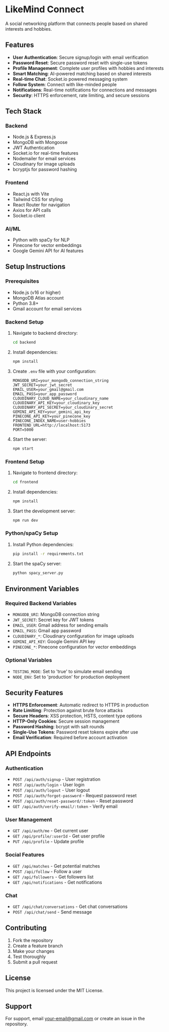 # LikeMind Connect

A social networking platform that connects people based on shared interests and hobbies.

## Features

- **User Authentication**: Secure signup/login with email verification
- **Password Reset**: Secure password reset with single-use tokens
- **Profile Management**: Complete user profiles with hobbies and interests
- **Smart Matching**: AI-powered matching based on shared interests
- **Real-time Chat**: Socket.io powered messaging system
- **Follow System**: Connect with like-minded people
- **Notifications**: Real-time notifications for connections and messages
- **Security**: HTTPS enforcement, rate limiting, and secure sessions

## Tech Stack

### Backend
- Node.js & Express.js
- MongoDB with Mongoose
- JWT Authentication
- Socket.io for real-time features
- Nodemailer for email services
- Cloudinary for image uploads
- bcryptjs for password hashing

### Frontend
- React.js with Vite
- Tailwind CSS for styling
- React Router for navigation
- Axios for API calls
- Socket.io client

### AI/ML
- Python with spaCy for NLP
- Pinecone for vector embeddings
- Google Gemini API for AI features

## Setup Instructions

### Prerequisites
- Node.js (v16 or higher)
- MongoDB Atlas account
- Python 3.8+
- Gmail account for email services

### Backend Setup
1. Navigate to backend directory:
   ```bash
   cd backend
   ```

2. Install dependencies:
   ```bash
   npm install
   ```

3. Create `.env` file with your configuration:
   ```env
   MONGODB_URI=your_mongodb_connection_string
   JWT_SECRET=your_jwt_secret
   EMAIL_USER=your_gmail@gmail.com
   EMAIL_PASS=your_app_password
   CLOUDINARY_CLOUD_NAME=your_cloudinary_name
   CLOUDINARY_API_KEY=your_cloudinary_key
   CLOUDINARY_API_SECRET=your_cloudinary_secret
   GEMINI_API_KEY=your_gemini_api_key
   PINECONE_API_KEY=your_pinecone_key
   PINECONE_INDEX_NAME=user-hobbies
   FRONTEND_URL=http://localhost:5173
   PORT=5000
   ```

4. Start the server:
   ```bash
   npm start
   ```

### Frontend Setup
1. Navigate to frontend directory:
   ```bash
   cd frontend
   ```

2. Install dependencies:
   ```bash
   npm install
   ```

3. Start the development server:
   ```bash
   npm run dev
   ```

### Python/spaCy Setup
1. Install Python dependencies:
   ```bash
   pip install -r requirements.txt
   ```

2. Start the spaCy server:
   ```bash
   python spacy_server.py
   ```

## Environment Variables

### Required Backend Variables
- `MONGODB_URI`: MongoDB connection string
- `JWT_SECRET`: Secret key for JWT tokens
- `EMAIL_USER`: Gmail address for sending emails
- `EMAIL_PASS`: Gmail app password
- `CLOUDINARY_*`: Cloudinary configuration for image uploads
- `GEMINI_API_KEY`: Google Gemini API key
- `PINECONE_*`: Pinecone configuration for vector embeddings

### Optional Variables
- `TESTING_MODE`: Set to 'true' to simulate email sending
- `NODE_ENV`: Set to 'production' for production deployment

## Security Features

- **HTTPS Enforcement**: Automatic redirect to HTTPS in production
- **Rate Limiting**: Protection against brute force attacks
- **Secure Headers**: XSS protection, HSTS, content type options
- **HTTP-Only Cookies**: Secure session management
- **Password Hashing**: bcrypt with salt rounds
- **Single-Use Tokens**: Password reset tokens expire after use
- **Email Verification**: Required before account activation

## API Endpoints

### Authentication
- `POST /api/auth/signup` - User registration
- `POST /api/auth/login` - User login
- `POST /api/auth/logout` - User logout
- `POST /api/auth/forgot-password` - Request password reset
- `POST /api/auth/reset-password/:token` - Reset password
- `GET /api/auth/verify-email/:token` - Verify email

### User Management
- `GET /api/auth/me` - Get current user
- `GET /api/profile/:userId` - Get user profile
- `PUT /api/profile` - Update profile

### Social Features
- `GET /api/matches` - Get potential matches
- `POST /api/follow` - Follow a user
- `GET /api/followers` - Get followers list
- `GET /api/notifications` - Get notifications

### Chat
- `GET /api/chat/conversations` - Get chat conversations
- `POST /api/chat/send` - Send message

## Contributing

1. Fork the repository
2. Create a feature branch
3. Make your changes
4. Test thoroughly
5. Submit a pull request

## License

This project is licensed under the MIT License.

## Support

For support, email your-email@gmail.com or create an issue in the repository.